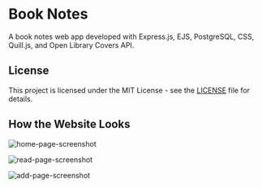 # Book Notes

A book notes web app developed with Express.js, EJS, PostgreSQL, CSS, Quill.js, and Open Library Covers API.

## License

This project is licensed under the MIT License - see the [LICENSE](LICENSE) file for details.

## How the Website Looks

![home-page-screenshot](https://github.com/user-attachments/assets/7b82bb86-e078-4781-9f66-740889f375fa)

![read-page-screenshot](https://github.com/user-attachments/assets/bc555f18-dc04-4dc1-9542-0ed508cb2f78)

![add-page-screenshot](https://github.com/user-attachments/assets/9eee2977-2f1a-4c83-91e0-fb047d111e9f)
